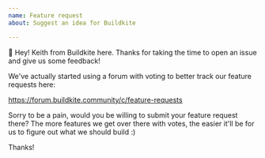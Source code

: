 ```yaml
---
name: Feature request
about: Suggest an idea for Buildkite

---
```


👋 Hey! Keith from Buildkite here. Thanks for taking the time to open an issue and give us some feedback!

We've actually started using a forum with voting to better track our feature requests here:

https://forum.buildkite.community/c/feature-requests

Sorry to be a pain, would you be willing to submit your feature request there? The more features we get over there with votes, the easier it'll be for us to figure out what we should build :)

Thanks!
